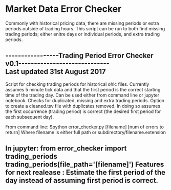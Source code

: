 # Market Data Error Checker
Commonly with historical pricing data, there are missing periods or extra periods outside of trading hours. This script can be run to both 
find missing trading periods; either enitre days or individual periods, and extra trading periods.

-----------------Trading Period Error Checker v0.1-----------------------------<br>
                    Last updated 31st August 2017
-------------------------------------------------------------------------------
Script for checking trading periods for historical ohlc files. Currently 
assumes 5 minute tick data and that the first period is the correct starting 
time of the trading day. Can be used either from command line or jupyter 
notebook. Checks for duplicated, missing and extra trading periods. Option to 
create a cleaned.tsv file with duplicates removed. In doing so assumes the first
occurrence (trading period) is correct (the desired first period for each subsequent day).

From command line:
$python error_checker.py [filename] [num of errors to return]
Where filename is either full path or subdirectory/filename.extension

In jupyter: 
from error_checker import trading_periods
trading_periods(file_path='[filename]')
Features for next realease : Estimate the first period of the day instead of 
assuming first period is correct. 
------------------------------------------------------------------------------
